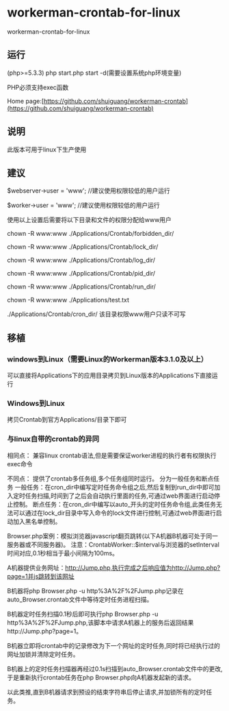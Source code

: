 # workerman-crontab-for-linux
workerman-crontab-for-linux
## 运行
(php>=5.3.3)
php start.php start -d(需要设置系统php环境变量)

PHP必须支持exec函数

Home page:[https://github.com/shuiguang/workerman-crontab](https://github.com/shuiguang/workerman-crontab)

## 说明
此版本可用于linux下生产使用

## 建议
$webserver->user = 'www';	//建议使用权限较低的用户运行

$worker->user = 'www';		//建议使用权限较低的用户运行

使用以上设置后需要将以下目录和文件的权限分配给www用户

chown -R www:www ./Applications/Crontab/forbidden_dir/

chown -R www:www ./Applications/Crontab/lock_dir/

chown -R www:www ./Applications/Crontab/log_dir/

chown -R www:www ./Applications/Crontab/pid_dir/

chown -R www:www ./Applications/Crontab/run_dir/

chown -R www:www ./Applications/test.txt

./Applications/Crontab/cron_dir/ 该目录权限www用户只读不可写

## 移植
### windows到Linux（需要Linux的Workerman版本3.1.0及以上）
可以直接将Applications下的应用目录拷贝到Linux版本的Applications下直接运行

### Windows到Linux
拷贝Crontab到官方Applications/目录下即可

### 与linux自带的crontab的异同

相同点：
兼容linux crontab语法,但是需要保证worker进程的执行者有权限执行exec命令

不同点：
提供了crontab多任务组,多个任务组同时运行。
分为一般任务和断点任务
一般任务：在cron_dir中编写定时任务命令组之后,然后复制到run_dir中即可加入定时任务扫描,时间到了之后会自动执行里面的任务,可通过web界面进行启动停止控制。
断点任务：在cron_dir中编写以auto_开头的定时任务命令组,此类任务无法可以通过在lock_dir目录中写入命令的lock文件进行控制,可通过web界面进行启动加入黑名单控制。


Browser.php案例：模拟浏览器javascript翻页跳转(以下A机器B机器可处于同一服务器或不同服务器)。
注意：CrontabWorker::$interval与浏览器的setInterval时间对应,0.1秒相当于最小间隔为100ms。

A机器提供业务网址：http://Jump.php,执行完成之后响应值为http://Jump.php?page=1并js跳转到该网址

B机器将php Browser.php -u http%3A%2F%2FJump.php记录在auto_Browser.crontab文件中等待定时任务进程扫描。

B机器定时任务扫描0.1秒后即可执行php Browser.php -u http%3A%2F%2FJump.php,该脚本中请求A机器上的服务后返回结果http://Jump.php?page=1。

B机器立即将crontab中的记录修改为下一个网址的定时任务,同时将已经执行过的网址加锁并清除定时任务。

B机器上的定时任务扫描器再经过0.1s扫描到auto_Browser.crontab文件中的更改,于是重新执行crontab任务在php Browser.php向A机器发起新的请求。

以此类推,直到B机器请求到预设的结束字符串后停止请求,并加锁所有的定时任务。
